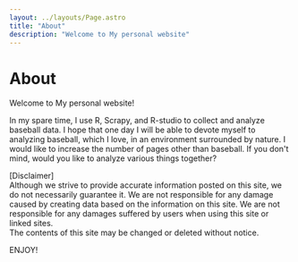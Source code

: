 ```yaml
---
layout: ../layouts/Page.astro
title: "About"
description: "Welcome to My personal website"
---
```


# About

Welcome to My personal website!  

In my spare time, I use R, Scrapy, and R-studio to collect and analyze baseball data. I hope that one day I will be able to devote myself to analyzing baseball, which I love, in an environment surrounded by nature.
I would like to increase the number of pages other than baseball.
If you don't mind, would you like to analyze various things together?

[Disclaimer]   
Although we strive to provide accurate information posted on this site, we do not necessarily guarantee it. We are not responsible for any damage caused by creating data based on the information on this site. We are not responsible for any damages suffered by users when using this site or linked sites.    
The contents of this site may be changed or deleted without notice.

ENJOY!
